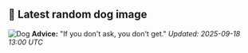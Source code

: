 ## 🐶 Latest random dog image
![Dog](https://images.dog.ceo/breeds/terrier-irish/n02093991_4404.jpg)
**Advice:** "If you don't ask, you don't get."
*Updated: 2025-09-18 13:00 UTC*
